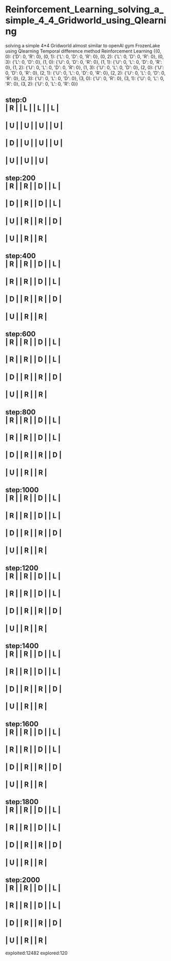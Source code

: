 # Reinforcement_Learning_solving_a_simple_4_4_Gridworld_using_Qlearning
solving a simple 4*4 Gridworld almost similar to openAI gym FrozenLake using Qlearning Temporal difference method Reinforcement Learning 
{(0, 0): {'D': 0, 'R': 0}, (0, 1): {'L': 0, 'D': 0, 'R': 0}, (0, 2): {'L': 0, 'D': 0, 'R': 0}, (0, 3): {'L': 0, 'D': 0}, (1, 0): {'U': 0, 'D': 0, 'R': 0}, (1, 1): {'U': 0, 'L': 0, 'D': 0, 'R': 0}, (1, 2): {'U': 0, 'L': 0, 'D': 0, 'R': 0}, (1, 3): {'U': 0, 'L': 0, 'D': 0}, (2, 0): {'U': 0, 'D': 0, 'R': 0}, (2, 1): {'U': 0, 'L': 0, 'D': 0, 'R': 0}, (2, 2): {'U': 0, 'L': 0, 'D': 0, 'R': 0}, (2, 3): {'U': 0, 'L': 0, 'D': 0}, (3, 0): {'U': 0, 'R': 0}, (3, 1): {'U': 0, 'L': 0, 'R': 0}, (3, 2): {'U': 0, 'L': 0, 'R': 0}}  
  
  
  
 step:0  
 | R |  | L |  | L |  | L |   
----------------------------  
 | U |  | U |  | U |  | U |   
----------------------------  
 | D |  | U |  | U |  | U |   
----------------------------  
 | U |  | U |  | U |   
----------------------------  
  
  
  
  
  
 step:200  
 | R |  | R |  | D |  | L |   
----------------------------  
 | D |  | R |  | D |  | L |   
----------------------------  
 | U |  | R |  | R |  | D |   
----------------------------  
 | U |  | R |  | R |   
----------------------------  
  
  
  
  
  
 step:400  
 | R |  | R |  | D |  | L |   
----------------------------  
 | R |  | R |  | D |  | L |   
----------------------------  
 | D |  | R |  | R |  | D |   
----------------------------  
 | U |  | R |  | R |   
----------------------------  
  
  
  
  
  
 step:600  
 | R |  | R |  | D |  | L |   
----------------------------  
 | R |  | R |  | D |  | L |   
----------------------------  
 | D |  | R |  | R |  | D |   
----------------------------  
 | U |  | R |  | R |   
----------------------------  
  
  
  
  
  
 step:800  
 | R |  | R |  | D |  | L |   
----------------------------  
 | R |  | R |  | D |  | L |   
----------------------------  
 | D |  | R |  | R |  | D |   
----------------------------  
 | U |  | R |  | R |   
----------------------------  
  
  
  
  
  
 step:1000  
 | R |  | R |  | D |  | L |   
----------------------------  
 | R |  | R |  | D |  | L |   
----------------------------  
 | D |  | R |  | R |  | D |   
----------------------------  
 | U |  | R |  | R |   
----------------------------  
  
  
  
  
  
 step:1200  
 | R |  | R |  | D |  | L |   
----------------------------  
 | R |  | R |  | D |  | L |   
----------------------------  
 | D |  | R |  | R |  | D |   
----------------------------  
 | U |  | R |  | R |   
----------------------------  
  
  
  
  
  
 step:1400  
 | R |  | R |  | D |  | L |   
----------------------------  
 | R |  | R |  | D |  | L |   
----------------------------  
 | D |  | R |  | R |  | D |   
----------------------------  
 | U |  | R |  | R |   
----------------------------  
  
  
  
  
  
 step:1600  
 | R |  | R |  | D |  | L |   
----------------------------  
 | R |  | R |  | D |  | L |   
----------------------------  
 | D |  | R |  | R |  | D |   
----------------------------  
 | U |  | R |  | R |   
----------------------------  
  
  
  
  
  
 step:1800  
 | R |  | R |  | D |  | L |   
----------------------------  
 | R |  | R |  | D |  | L |   
----------------------------  
 | D |  | R |  | R |  | D |   
----------------------------  
 | U |  | R |  | R |   
----------------------------  
  
  
  
  
  
 step:2000  
 | R |  | R |  | D |  | L |   
----------------------------  
 | R |  | R |  | D |  | L |   
----------------------------  
 | D |  | R |  | R |  | D |   
----------------------------  
 | U |  | R |  | R |   
----------------------------  
  
  
exploited:12482  explored:120  
